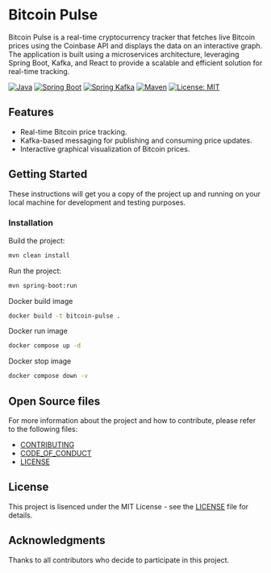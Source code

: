 # Bitcoin Pulse


Bitcoin Pulse is a real-time cryptocurrency tracker that fetches live Bitcoin prices using the Coinbase API 
and displays the data on an interactive graph. The application is built using a microservices architecture,
leveraging Spring Boot, Kafka, and React to provide a scalable and efficient solution for real-time tracking.

[![Java](https://img.shields.io/badge/java-17-blue)](https://www.oracle.com/java/technologies/javase-jdk17-downloads.html)
[![Spring Boot](https://img.shields.io/badge/spring--boot-3.3.3-brightgreen)](https://spring.io/projects/spring-boot)
[![Spring Kafka](https://img.shields.io/badge/spring--kafka-3.2.4-brightgreen)](https://spring.io/projects/spring-kafka)
[![Maven](https://img.shields.io/badge/maven-3.8.5-orange)](https://maven.apache.org/)
[![License: MIT](https://img.shields.io/badge/License-MIT-yellow.svg)](https://opensource.org/licenses/MIT)

## Features

* Real-time Bitcoin price tracking.
* Kafka-based messaging for publishing and consuming price updates.
* Interactive graphical visualization of Bitcoin prices.

## Getting Started

These instructions will get you a copy of the project up and running on your local machine for development and testing
purposes.

### Installation

Build the project:

```bash
mvn clean install
```

Run the project:

```bash
mvn spring-boot:run
```

Docker build image

```bash
docker build -t bitcoin-pulse .
```

Docker run image

```bash
docker compose up -d
```

Docker stop image

```bash
docker compose down -v
```

## Open Source files

For more information about the project and how to contribute, please refer to the following files:

- [CONTRIBUTING](CONTRIBUTING.md)
- [CODE_OF_CONDUCT](CODE_OF_CONDUCT.md)
- [LICENSE](LICENSE)

## License

This project is lisenced under the MIT License - see the [LICENSE](LICENSE) file for details.

## Acknowledgments

Thanks to all contributors who decide to participate in this project.